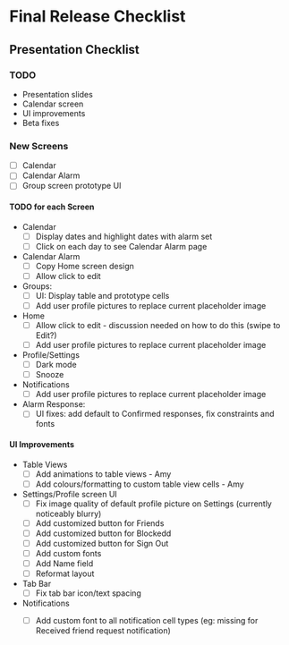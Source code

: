 # Final Release Checklist

## Presentation Checklist

### TODO
- Presentation slides
- Calendar screen
- UI improvements
- Beta fixes

### New Screens
- [ ] Calendar
- [ ] Calendar Alarm
- [ ] Group screen prototype UI

#### TODO for each Screen
- Calendar
    - [ ] Display dates and highlight dates with alarm set
    - [ ] Click on each day to see Calendar Alarm page
- Calendar Alarm
    - [ ] Copy Home screen design
    - [ ] Allow click to edit
- Groups: 
    - [ ] UI: Display table and prototype cells
    - [ ] Add user profile pictures to replace current placeholder image
- Home
    - [ ] Allow click to edit - discussion needed on how to do this (swipe to Edit?)
    - [ ] Add user profile pictures to replace current placeholder image
- Profile/Settings
    - [ ] Dark mode
    - [ ] Snooze
- Notifications
    - [ ] Add user profile pictures to replace current placeholder image
- Alarm Response:
    - [ ] UI fixes: add default to Confirmed responses, fix constraints and fonts

#### UI Improvements
- Table Views
    - [ ] Add animations to table views - Amy
    - [ ] Add colours/formatting to custom table view cells - Amy
- Settings/Profile screen UI
    - [ ] Fix image quality of default profile picture on Settings (currently noticeably blurry)
    - [ ] Add customized button for Friends
    - [ ] Add customized button for Blockedd
    - [ ] Add customized button for Sign Out
    - [ ] Add custom fonts 
    - [ ] Add Name field
    - [ ] Reformat layout
 - Tab Bar
    - [ ] Fix tab bar icon/text spacing
- Notifications
    - [ ] Add custom font to all notification cell types (eg: missing for Received friend request notification)
 
